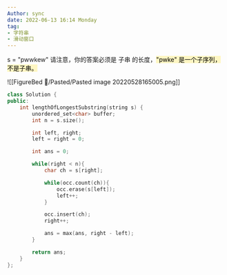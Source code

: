 ```yaml
---
Author: sync
date: 2022-06-13 16:14 Monday
tag: 
- 字符串
- 滑动窗口
---
```


s = "pwwkew" 请注意，你的答案必须是 子串 的长度，<mark style="background: #FFF3A3A6;">"pwke" 是一个子序列，不是子串。</mark>

![[FigureBed 🌄/Pasted/Pasted image 20220528165005.png]]

```cpp
class Solution {
public:
    int lengthOfLongestSubstring(string s) {
        unordered_set<char> buffer;
        int n = s.size();

        int left, right;
        left = right = 0;

        int ans = 0;

        while(right < n){
            char ch = s[right];

            while(occ.count(ch)){
                occ.erase(s[left]);
                left++;
            }

            occ.insert(ch);
            right++;

            ans = max(ans, right - left);
        }

        return ans;
    }
};
```
